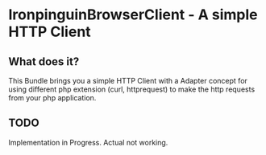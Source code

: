 IronpinguinBrowserClient - A simple HTTP Client
===============================================

What does it?
-------------

This Bundle brings you a simple HTTP Client with a Adapter concept for using
different php extension (curl, httprequest) to make the http requests from your php application.

TODO
----
Implementation in Progress. Actual not working.